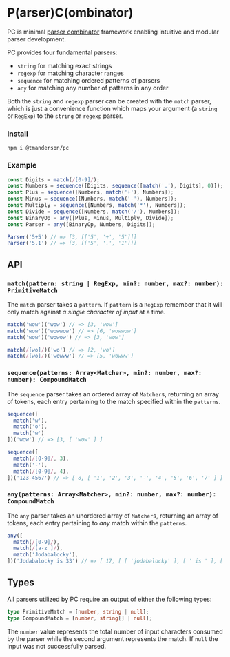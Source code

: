 # P(arser)C(ombinator)

PC is minimal [parser combinator](https://en.wikipedia.org/wiki/Parser_combinator)
framework enabling intuitive and modular parser development.

PC provides four fundamental parsers:

- `string` for matching exact strings
- `regexp` for matching character ranges
- `sequence` for matching ordered patterns of parsers
- `any` for matching any number of patterns in any order

Both the `string` and `regexp` parser can be created with the `match` parser,
which is just a convenience function which maps your argument (a `string` or
`RegExp`) to the `string` or `regexp` parser.

### Install

```
npm i @tmanderson/pc
```

### Example

```js
const Digits = match(/[0-9]/);
const Numbers = sequence([Digits, sequence([match('.'), Digits], 0)]);
const Plus = sequence([Numbers, match('+'), Numbers]);
const Minus = sequence([Numbers, match('-'), Numbers]);
const Multiply = sequence([Numbers, match('*'), Numbers]);
const Divide = sequence([Numbers, match('/'), Numbers]);
const BinaryOp = any([Plus, Minus, Multiply, Divide]);
const Parser = any([BinaryOp, Numbers, Digits]);

Parser('5+5') // => [3, [['5', '+', '5']]]
Parser('5.1') // => [3, [['5', '.', '1']]]
```

## API

### `match(pattern: string | RegExp, min?: number, max?: number): PrimitiveMatch`

The `match` parser takes a `pattern`. If `pattern` is a `RegExp` remember that
it will only match against _a single character of input_ at a time.

```js
match('wow')('wow') // => [3, 'wow']
match('wow')('wowwow') // => [6, 'wowwow']
match('wow')('wowow') // => [3, 'wow']

match(/[wo]/)('wo') // => [2, 'wo']
match(/[wo]/)('wowww') // => [5, 'wowww']
```

### `sequence(patterns: Array<Matcher>, min?: number, max?: number): CompoundMatch`

The `sequence` parser takes an ordered array of `Matcher`s, returning an array
of tokens, each entry pertaining to the match specified within the `patterns`.

```js
sequence([
  match('w'),
  match('o'),
  match('w')
])('wow') // => [3, [ 'wow' ] ]

sequence([
  match(/[0-9]/, 3),
  match('-'),
  match(/[0-9]/, 4),
])('123-4567') // => [ 8, [ '1', '2', '3', '-', '4', '5', '6', '7' ] ]
```

### `any(patterns: Array<Matcher>, min?: number, max?: number): CompoundMatch`

The `any` parser takes an unordered array of `Matcher`s, returning an array
of tokens, each entry pertaining to _any_ match within the `patterns`.

```js
any([
  match(/[0-9]/),
  match(/[a-z ]/),
  match('Jodabalocky'),
])('Jodabalocky is 33') // => [ 17, [ [ 'jodabalocky' ], [ ' is ' ], [ '33' ] ] ]
```

## Types

All parsers utilized by PC require an output of either the following types:

```ts
type PrimitiveMatch = [number, string | null];
type CompoundMatch = [number, string[] | null];
```

The `number` value represents the total number of input characters consumed by
the parser while the second argument represents the match. If `null` the input
was not successfully parsed.
